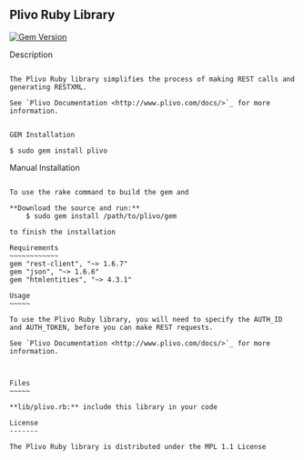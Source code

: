 Plivo Ruby Library
---------------------------

[![Gem Version](https://badge.fury.io/rb/plivo.png)](http://badge.fury.io/rb/plivo)

Description
~~~~~~~~~~~

The Plivo Ruby library simplifies the process of making REST calls and generating RESTXML.

See `Plivo Documentation <http://www.plivo.com/docs/>`_ for more information.


GEM Installation
~~~~~~~~~~~~~

    $ sudo gem install plivo


Manual Installation
~~~~~~~~~~~~~~~~~~~~

To use the rake command to build the gem and

**Download the source and run:**
    $ sudo gem install /path/to/plivo/gem

to finish the installation

Requirements
~~~~~~~~~~~~
gem "rest-client", "~> 1.6.7"
gem "json", "~> 1.6.6"
gem "htmlentities", "~> 4.3.1"

Usage
~~~~~

To use the Plivo Ruby library, you will need to specify the AUTH_ID and AUTH_TOKEN, before you can make REST requests.

See `Plivo Documentation <http://www.plivo.com/docs/>`_ for more information.



Files
~~~~~

**lib/plivo.rb:** include this library in your code

License
-------

The Plivo Ruby library is distributed under the MPL 1.1 License
